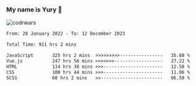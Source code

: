 ### My name is Yury 👋 
![codrwars](https://www.codewars.com/users/litury/badges/micro) 


<!--START_SECTION:waka-->

```txt
From: 28 January 2022 - To: 12 December 2023

Total Time: 911 hrs 2 mins

JavaScript       325 hrs 2 mins  >>>>>>>>>----------------   35.68 %
Vue.js           247 hrs 56 mins >>>>>>>------------------   27.22 %
HTML             114 hrs 38 mins >>>----------------------   12.58 %
CSS              100 hrs 44 mins >>>----------------------   11.06 %
SCSS             60 hrs 2 mins   >>-----------------------   06.59 %
```

<!--END_SECTION:waka-->

